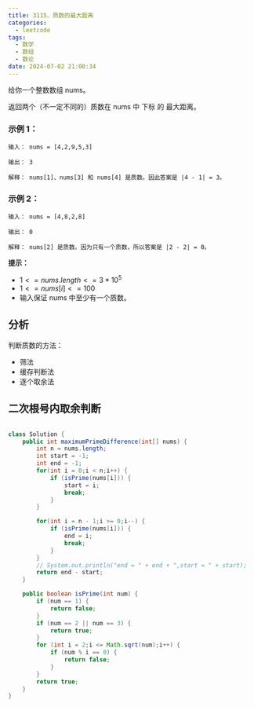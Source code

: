 ```yaml
---
title: 3115、质数的最大距离
categories:
  - leetcode
tags:
  - 数学
  - 数组
  - 数论
date: 2024-07-02 21:00:34
---
```


给你一个整数数组 nums。

返回两个（不一定不同的）质数在 nums 中 下标 的 最大距离。
 

### 示例 1：
```
输入： nums = [4,2,9,5,3]

输出： 3

解释： nums[1]、nums[3] 和 nums[4] 是质数。因此答案是 |4 - 1| = 3。
```
### 示例 2：
```
输入： nums = [4,8,2,8]

输出： 0

解释： nums[2] 是质数。因为只有一个质数，所以答案是 |2 - 2| = 0。
```
 

**提示：**

- $1 <= nums.length <= 3 * 10^5$
- $1 <= nums[i] <= 100$
- 输入保证 nums 中至少有一个质数。


## 分析

判断质数的方法：
- 筛法
- 缓存判断法
- 逐个取余法

## 二次根号内取余判断

```java

class Solution {
    public int maximumPrimeDifference(int[] nums) {
        int n = nums.length;
        int start = -1;
        int end = -1;
        for(int i = 0;i < n;i++) {
            if (isPrime(nums[i])) {
                start = i;
                break;
            }
        }

        for(int i = n - 1;i >= 0;i--) {
            if (isPrime(nums[i])) {
                end = i;
                break;
            }
        }
        // System.out.println("end = " + end + ",start = " + start);
        return end - start;
    }

    public boolean isPrime(int num) {
        if (num == 1) {
            return false;
        }
        if (num == 2 || num == 3) {
            return true;
        }
        for (int i = 2;i <= Math.sqrt(num);i++) {
            if (num % i == 0) {
                return false;
            }
        }
        return true;
    }
}
```